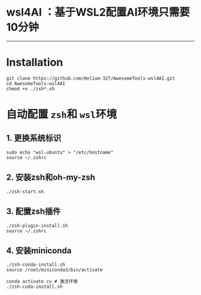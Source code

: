 # wsl4AI ：基于WSL2配置AI环境只需要10分钟

---

# Installation

```shell
git clone https://github.com/Helium-327/AwesomeTools-wsl4AI.git
cd AwesomeTools-wsl4AI
chmod +x ./zsh*.sh
```

# 自动配置 `zsh`和 `wsl`环境

## 1. 更换系统标识

```shell
sudo echo "wsl-ubuntu" > "/etc/hostname"
source ~/.zshrc
```

## 2. 安装zsh和oh-my-zsh

```shell
./zsh-start.sh
```

## 3. 配置zsh插件

```shell
./zsh-plugin-install.sh
source ~/.zshrc
```

## 4. 安装miniconda

```shell
./zsh-conda-install.sh
source /root/miniconda3/bin/activate
```

```shell
conda activate cv # 激活环境
./zsh-cuda-install.sh
```
